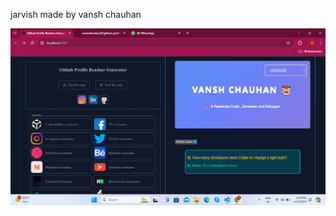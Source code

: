 jarvish made by vansh chauhan

![alert](https://github.com/vanshchauhan21/github-profile-readme-generator/raw/main/Screenshot%20(14).png?raw=true)
